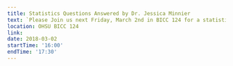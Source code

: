 ```yaml
---
title: Statistics Questions Answered by Dr. Jessica Minnier
text: `Please Join us next Friday, March 2nd in BICC 124 for a statistics themed BioData Club.  Dr. Jessica Minnier, Assistant Professor of Biostatistics, will lead a discussion about common stats misconceptions and an “Ask Me Anything” Q&A.  We’ll also hear case studies from students and early career researchers about how they are using stats in their work.  Come to learn and discuss how to use good statistical practices to make your work more rigorous, and better evaluate others’ science. Take a look at this article for more ideas and information: http://jaha.ahajournals.org/content/5/10/e004142`
location: OHSU BICC 124
link: 
date: 2018-03-02
startTime: '16:00'
endTime: '17:30'
---
```

